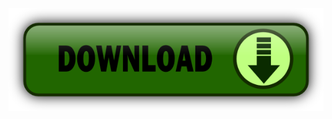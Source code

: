 [![](https://github.com/Ultimatinium/ultimatinium.github.io/blob/main/download.svg)](https://github.com/Ultimatinium/yt/releases)

